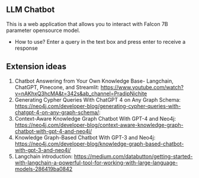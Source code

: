 ## LLM Chatbot
This is a web application that allows you to interact with Falcon 7B parameter opensource model. 

- How to use?
Enter a query in the text box and press enter to receive a response


## Extension ideas
1. Chatbot Answering from Your Own Knowledge Base- Langchain, ChatGPT, Pinecone, and Streamlit: https://www.youtube.com/watch?v=nAKhxQ3hcMA&t=342s&ab_channel=PradipNichite
2. Generating Cypher Queries With ChatGPT 4 on Any Graph Schema: https://neo4j.com/developer-blog/generating-cypher-queries-with-chatgpt-4-on-any-graph-schema/: 
3. Context-Aware Knowledge Graph Chatbot With GPT-4 and Neo4j: https://neo4j.com/developer-blog/context-aware-knowledge-graph-chatbot-with-gpt-4-and-neo4j/
4. Knowledge Graph-Based Chatbot With GPT-3 and Neo4j: https://neo4j.com/developer-blog/knowledge-graph-based-chatbot-with-gpt-3-and-neo4j/
5. Langchain introduction: https://medium.com/databutton/getting-started-with-langchain-a-powerful-tool-for-working-with-large-language-models-286419ba0842
